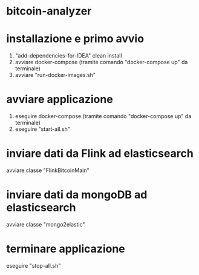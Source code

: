 # bitcoin-analyzer

# installazione e primo avvio
1) "add-dependencies-for-IDEA" clean install
2) avviare docker-compose (tramite comando "docker-compose up" da terminale)
3) avviare "run-docker-images.sh"

# avviare applicazione 
1) eseguire docker-compose (tramite comando "docker-compose up" da terminale)
2) eseguire "start-all.sh"

# inviare dati da Flink ad elasticsearch
avviare classe "FlinkBitcoinMain"

# inviare dati da mongoDB ad elasticsearch
avviare classe "mongo2elastic"

# terminare applicazione
eseguire "stop-all.sh"
